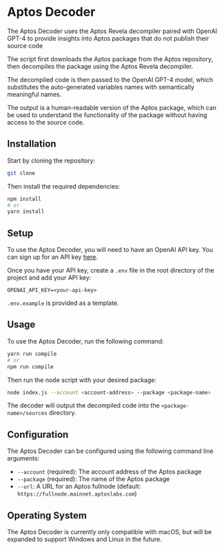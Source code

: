 # Aptos Decoder

The Aptos Decoder uses the Aptos Revela decompiler paired with OpenAI GPT-4 to provide insights into Aptos packages that do not publish their source code

The script first downloads the Aptos package from the Aptos repository, then decompiles the package using the Aptos Revela decompiler. 

The decompiled code is then passed to the OpenAI GPT-4 model, which substitutes the auto-generated variables names with semantically meaningful names. 

The output is a human-readable version of the Aptos package, which can be used to understand the functionality of the package without having access to the source code.

## Installation

Start by cloning the repository:

```bash
git clone
```

Then install the required dependencies:

```bash
npm install
# or
yarn install
```

## Setup

To use the Aptos Decoder, you will need to have an OpenAI API key. You can sign up for an API key [here](https://beta.openai.com/signup/).

Once you have your API key, create a `.env` file in the root directory of the project and add your API key:

```env
OPENAI_API_KEY=<your-api-key>
```

`.env.example` is provided as a template.


## Usage

To use the Aptos Decoder, run the following command:

```bash
yarn run compile
# or
npm run compile
```

Then run the node script with your desired package:

```bash
node index.js --account <account-address> --package <package-name>
```

The decoder will output the decompiled code into the `<package-name>/sources` directory.

## Configuration

The Aptos Decoder can be configured using the following command line arguments:

- `--account` (required): The account address of the Aptos package
- `--package` (required): The name of the Aptos package
- `--url`: A URL for an Aptos fullnode (default: `https://fullnode.mainnet.aptoslabs.com`)

## Operating System

The Aptos Decoder is currently only compatible with macOS, but will be expanded to support Windows and Linux in the future.